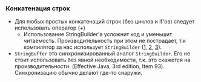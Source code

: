 ### Конкатенация строк
* Для любых простых конкатенаций строк (без циклов и if'ов) следует использовать оператор (+)
    * Использование StringBuilder'а усложнит код и уменьшит читаемость. Производительность при этом не пострадает,
      т.к компилятор за нас использует `StringBuilder`
      ([1](https://dzone.com/articles/string-concatenation-performacne-improvement-in-ja#:~:text=To%20increase%20the%20performance%20of,by%20evaluation%20of%20an%20expression.),
      [2](https://pellegrino.link/2015/08/22/string-concatenation-with-java-8.html),
      [3](https://medium.com/javarevisited/java-compiler-optimization-for-string-concatenation-7f5237e5e6ed)).
* `StringBuffer` это синхронизированный аналог `StringBuilder`. Его не стоит использовать без явной необходимости,
  т.к. это скажется на производительности. (Effective Java, 3rd edition, Item 93). Синхронизацию обычно делают где-то снаружи.
